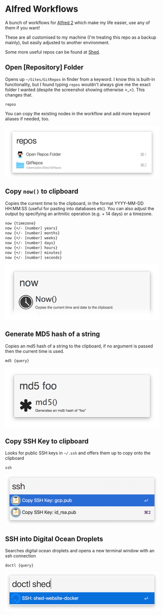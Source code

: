 # Alfred Workflows

A bunch of workflows for [Alfred 2](http://www.alfredapp.com) which make my life easier, use any of them if you want!

These are all customised to my machine (I'm treating this repo as a backup mainly), but easily adjusted to another environment.

Some more useful repos can be found at [Shed](https://github.com/shedhq/alfred-workflows).


## Open [Repository] Folder

Opens up `~/Sites/GitRepos` in finder from a keyword. I know this is built-in functionality, but I found typing `repos` wouldn't always give me the exact folder I wanted (despite the screenshot showing otherwise >_<). This changes that.

    repos

You can copy the existing nodes in the workflow and add more keyword aliases if needed, too.

![Open Repo Folder](screenshots/repos.png)


## Copy `now()` to clipboard

Copies the current time to the clipboard, in the format YYYY-MM-DD HH:MM:SS (useful for pasting into databases etc). You can also adjust the output by specifying an aritmitic operation (e.g. + 14 days) or a timezone.

    now {timezone}
    now {+/- [number] years}
    now {+/- [number] months}
    now {+/- [number] weeks}
    now {+/- [number] days}
    now {+/- [number] hours}
    now {+/- [number] minutes}
    now {+/- [number] seconds}


![Copy Now() to clipboard](screenshots/now.png)


## Generate MD5 hash of a string

Copies an md5 hash of a string to the clipboard, if no argument is passed then the current time is used.

    md5 {query}

![Generate MD5 hash of a string](screenshots/md5.png)


## Copy SSH Key to clipboard

Looks for public SSH keys in `~/.ssh` and offers them up to copy onto the clipboard

    ssh

![Lists public SSH keys for copying](screenshots/copy-ssh.png)


## SSH into Digital Ocean Droplets

Searches digital ocean droplets and opens a new terminal window with an ssh connection

    doctl {query}

![Lists Digital Ocean droplets to SSH into](screenshots/digitalocean-ssh.png)
